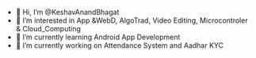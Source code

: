- 👋 Hi, I’m @KeshavAnandBhagat 
- 👀 I’m interested in App &WebD, AlgoTrad, Video Editing, Microcontroler & Cloud_Computing
- 🌱 I’m currently learning Android App Development
- 💞️ I’m currently working on Attendance System and Aadhar KYC
<!--- 
- 💞️ I’m looking to collaborate on ...
- 📫 How to reach me ...
--->
<!---
KeshavAnandBhagat/KeshavAnandBhagat is a ✨ special ✨ repository because its `README.md` (this file) appears on your GitHub profile.
You can click the Preview link to take a look at your changes.
--->
